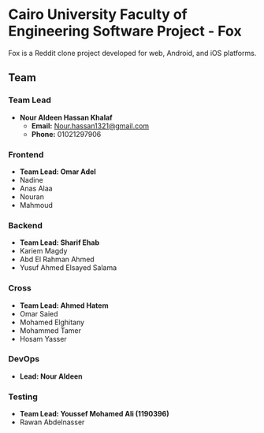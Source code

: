 # Cairo University Faculty of Engineering Software Project - Fox

Fox is a Reddit clone project developed for web, Android, and iOS platforms.

## Team

### Team Lead
- **Nour Aldeen Hassan Khalaf**
  - **Email:** Nour.hassan1321@gmail.com
  - **Phone:** 01021297906

### Frontend
- **Team Lead: Omar Adel**
- Nadine
- Anas Alaa
- Nouran
- Mahmoud

### Backend
- **Team Lead: Sharif Ehab**
- Kariem Magdy
- Abd El Rahman Ahmed
- Yusuf Ahmed Elsayed Salama

### Cross
- **Team Lead: Ahmed Hatem**
- Omar Saied
- Mohamed Elghitany
- Mohammed Tamer
- Hosam Yasser

### DevOps
- **Lead: Nour Aldeen**

### Testing
- **Team Lead: Youssef Mohamed Ali (1190396)**
- Rawan Abdelnasser

